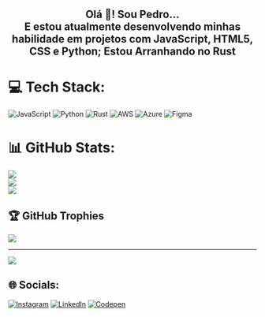 <h2 align="center">Olá 👋! Sou Pedro...<br>E estou atualmente desenvolvendo minhas habilidade em projetos com JavaScript, HTML5, CSS e Python; Estou Arranhando no Rust</h2>

# 💻 Tech Stack:
![JavaScript](https://img.shields.io/badge/javascript-%23323330.svg?style=flat-square&logo=javascript&logoColor=%23F7DF1E) ![Python](https://img.shields.io/badge/python-3670A0?style=flat-square&logo=python&logoColor=ffdd54) ![Rust](https://img.shields.io/badge/rust-%23000000.svg?style=flat-square&logo=rust&logoColor=white) ![AWS](https://img.shields.io/badge/AWS-%23FF9900.svg?style=flat-square&logo=amazon-aws&logoColor=white) ![Azure](https://img.shields.io/badge/azure-%230072C6.svg?style=flat-square&logo=azure-devops&logoColor=white) 	![Figma](https://img.shields.io/badge/figma-%23F24E1E.svg?style=flat-square&logo=figma&logoColor=white)
# 📊 GitHub Stats:
![](https://github-readme-stats.vercel.app/api?username=pedrohmaiaoliv&theme=dark&hide_border=false&include_all_commits=true&count_private=true)<br/>
![](https://github-readme-streak-stats.herokuapp.com/?user=pedrohmaiaoliv&theme=dark&hide_border=false)<br/>
![](https://github-readme-stats.vercel.app/api/top-langs/?username=pedrohmaiaoliv&theme=dark&hide_border=false&include_all_commits=true&count_private=true&layout=compact)


## 🏆 GitHub Trophies
![](https://github-profile-trophy.vercel.app/?username=pedrohmaiaoliv&theme=radical&no-frame=true&no-bg=false&margin-w=4)

---
[![](https://visitcount.itsvg.in/api?id=pedrohmaiaoliv&icon=6&color=12)](https://visitcount.itsvg.in)

## 🌐 Socials:
[![Instagram](https://img.shields.io/badge/Instagram-%23E4405F.svg?logo=Instagram&logoColor=white)](https://instagram.com/pedrohmaiaoliv) [![LinkedIn](https://img.shields.io/badge/LinkedIn-%230077B5.svg?logo=linkedin&logoColor=white)](https://linkedin.com/in/https://www.linkedin.com/in/pedrohmaiaoliv/) [![Codepen](https://img.shields.io/badge/Codepen-000000?style=for-the-badge&logo=codepen&logoColor=white)](https://codepen.io/pedrohmaiaoliv) 

<!-- Proudly created with GPRM ( https://gprm.itsvg.in ) -->
